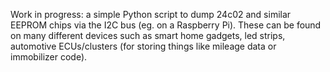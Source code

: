 Work in progress: a simple Python script to dump 24c02 and similar EEPROM chips via the I2C bus (eg. on a Raspberry Pi). These can be found on many different devices such as smart home gadgets, led strips, automotive ECUs/clusters (for storing things like mileage data or immobilizer code).
